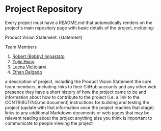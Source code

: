 # Project Repository

Every project must have a README.md that automatically renders on the project's main repository page with basic details of the project, including:

Product Vision Statement: (statement)

Team Members
1. [Robert (Bobby) Impastato](https://github.com/bobbyimpastato)
2. [Yujin Hong](https://github.com/bobbyimpastato)
3. [Leena Vieltojarvi](https://github.com/bobbyimpastato)
4. [Ethan Delgado](https://github.com/bobbyimpastato)



a description of project, including the Product Vision Statement
the core team members, including links to their GitHub accounts and any other web presence they have
a short history of how the project came to be and information about how to contribute to the project (i.e. a link to the CONTRIBUTING.md document)
instructions for building and testing the project (update with that information once the project reaches that stage)
links to any additional Markdown documents or web pages that may be relevant reading about the project
anything else you think is important to communicate to people viewing the project
